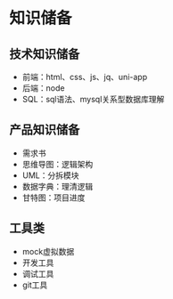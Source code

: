 # 知识储备

## 技术知识储备

* 前端：html、css、js、jq、uni-app
* 后端：node
* SQL：sql语法、mysql关系型数据库理解

## 产品知识储备

* 需求书
* 思维导图：逻辑架构
* UML：分拆模块
* 数据字典：理清逻辑
* 甘特图：项目进度

## 工具类

* mock虚拟数据
* 开发工具
* 调试工具
* git工具